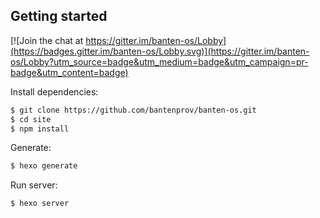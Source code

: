 ## Getting started

[![Join the chat at https://gitter.im/banten-os/Lobby](https://badges.gitter.im/banten-os/Lobby.svg)](https://gitter.im/banten-os/Lobby?utm_source=badge&utm_medium=badge&utm_campaign=pr-badge&utm_content=badge)

Install dependencies:

``` bash
$ git clone https://github.com/bantenprov/banten-os.git
$ cd site
$ npm install
```

Generate:

``` bash
$ hexo generate
```

Run server:

``` bash
$ hexo server
```
